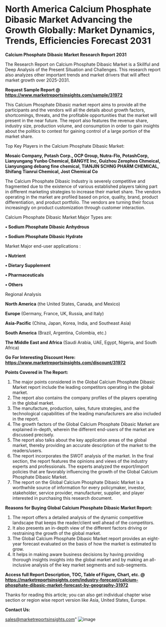  # North America Calcium Phosphate Dibasic Market Advancing the Growth Globally: Market Dynamics, Trends, Efficiencies Forecast 2031

<strong>Calcium Phosphate Dibasic Market Research Report 2031</strong>

The Research Report on Calcium Phosphate Dibasic Market is a Skillful and Deep Analysis of the Present Situation and Challenges. This research report also analyzes other important trends and market drivers that will affect market growth over 2025-2031.

<strong>Request Sample Report @ <a href=https://www.marketreportsinsights.com/sample/31972>https://www.marketreportsinsights.com/sample/31972</a></strong>

This Calcium Phosphate Dibasic market report aims to provide all the participants and the vendors will all the details about growth factors, shortcomings, threats, and the profitable opportunities that the market will present in the near future. The report also features the revenue share, industry size, production volume, and consumption in order to gain insights about the politics to contest for gaining control of a large portion of the market share.

Top Key Players in the Calcium Phosphate Dibasic Market:

<strong>Mosaic Company, Potash Corp., OCP Group, Nutra-Flo, PotashCorp, Lianyungang Yunbo Chemical, BANGYE Inc, Guizhou Zerophos Chmeical, Lianyungang debang fine chemical, TIANJIN SCHNG PHARM CHEMICAL, Shifang Tianrui Chemical, Jost Chemical Co</strong>

The Calcium Phosphate Dibasic Industry is severely competitive and fragmented due to the existence of various established players taking part in different marketing strategies to increase their market share. The vendors operating in the market are profiled based on price, quality, brand, product differentiation, and product portfolio. The vendors are turning their focus increasingly on product customization through customer interaction.

Calcium Phosphate Dibasic Market Major Types are:

<strong>• Sodium Phosphate Dibasic Anhydrous

• Sodium Phosphate Dibasic Hydrate</strong>

Market Major end-user applications :

<strong>• Nutrient

• Dietary Supplement

• Pharmaceuticals

• Others</strong>

Regional Analysis

</u><strong><b>North America</b></strong> (the United States, Canada, and Mexico)

<strong><b>Europe </b></strong>(Germany, France, UK, Russia, and Italy)

<strong><b>Asia-Pacific</b></strong> (China, Japan, Korea, India, and Southeast Asia)

<strong><b>South America</b></strong> (Brazil, Argentina, Colombia, etc.)

<strong><b>The Middle East and Africa</b></strong> (Saudi Arabia, UAE, Egypt, Nigeria, and South Africa)

<strong>Go For Interesting Discount Here: <a href=https://www.marketreportsinsights.com/discount/31972>https://www.marketreportsinsights.com/discount/31972</a></strong>

<strong>Points Covered in The Report:</strong>
<ol>
  <li>The major points considered in the Global Calcium Phosphate Dibasic Market report include the leading competitors operating in the global market.</li>
  <li>The report also contains the company profiles of the players operating in the global market.</li>
  <li>The manufacture, production, sales, future strategies, and the technological capabilities of the leading manufacturers are also included in the report.</li>
  <li>The growth factors of the Global Calcium Phosphate Dibasic Market are explained in-depth, wherein the different end-users of the market are discussed precisely.</li>
  <li>The report also talks about the key application areas of the global market, thereby providing an accurate description of the market to the readers/users.</li>
  <li>The report incorporates the SWOT analysis of the market. In the final section, the report features the opinions and views of the industry experts and professionals. The experts analyzed the export/import policies that are favorably influencing the growth of the Global Calcium Phosphate Dibasic Market.</li>
  <li>The report on the Global Calcium Phosphate Dibasic Market is a worthwhile source of information for every policymaker, investor, stakeholder, service provider, manufacturer, supplier, and player interested in purchasing this research document.</li>
</ol>
<strong>Reasons for Buying Global Calcium Phosphate Dibasic Market Report:</strong>

<ol>
  <li>The report offers a detailed analysis of the dynamic competitive landscape that keeps the reader/client well ahead of the competitors.</li>
  <li>It also presents an in-depth view of the different factors driving or restraining the growth of the global market.</li>
  <li>The Global Calcium Phosphate Dibasic Market report provides an eight-year forecast evaluated on the basis of how the market is estimated to grow.</li>
  <li>It helps in making aware business decisions by having providing thorough insights insights into the global market and by making an all-inclusive analysis of the key market segments and sub-segments.</li>
</ol>
<strong>Access full Report Description, TOC, Table of Figure, Chart, etc. @ <a href=https://marketreportsinsights.com/industry-forecast/calcium-phosphate-dibasic-market-forecast-by-geography-31972>https://marketreportsinsights.com/industry-forecast/calcium-phosphate-dibasic-market-forecast-by-geography-31972</a></strong>


Thanks for reading this article; you can also get individual chapter wise section or region wise report version like Asia, United States, Europe.

<strong>Contact Us:</strong>

sales@marketreportsinsights.com"
![image](https://github.com/user-attachments/assets/8aaf78dc-148f-4093-b692-3c33a0f8163e)
